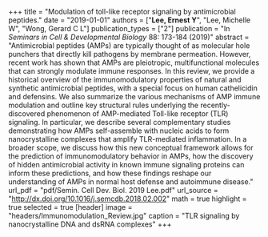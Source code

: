 +++
title = "Modulation of toll-like receptor signaling by antimicrobial peptides."
date = "2019-01-01"
authors = ["**Lee, Ernest Y**", "Lee, Michelle W", "Wong, Gerard C L"]
publication_types = ["2"]
publication = "In *Seminars in Cell & Developmental Biology* 88: 173-184 (2019)"
abstract = "Antimicrobial peptides (AMPs) are typically thought of as molecular hole punchers that directly kill pathogens by membrane permeation. However, recent work has shown that AMPs are pleiotropic, multifunctional molecules that can strongly modulate immune responses. In this review, we provide a historical overview of the immunomodulatory properties of natural and synthetic antimicrobial peptides, with a special focus on human cathelicidin and defensins. We also summarize the various mechanisms of AMP immune modulation and outline key structural rules underlying the recently-discovered phenomenon of AMP-mediated Toll-like receptor (TLR) signaling. In particular, we describe several complementary studies demonstrating how AMPs self-assemble with nucleic acids to form nanocrystalline complexes that amplify TLR-mediated inflammation. In a broader scope, we discuss how this new conceptual framework allows for the prediction of immunomodulatory behavior in AMPs, how the discovery of hidden antimicrobial activity in known immune signaling proteins can inform these predictions, and how these findings reshape our understanding of AMPs in normal host defense and autoimmune disease."
url_pdf = "pdf/Semin. Cell Dev. Biol. 2019 Lee.pdf"
url_source = "http://dx.doi.org/10.1016/j.semcdb.2018.02.002"
math = true
highlight = true
selected = true
[header]
image = "headers/Immunomodulation_Review.jpg"
caption = "TLR signaling by nanocrystalline DNA and dsRNA complexes"
+++